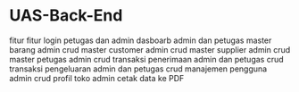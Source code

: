 # UAS-Back-End
fitur fitur  login petugas dan admin dasboarb admin dan petugas master barang admin crud master customer admin crud master supplier admin crud master petugas admin crud transaksi penerimaan admin dan petugas crud transaksi pengeluaran admin dan petugas crud manajemen pengguna admin crud profil toko admin cetak data ke PDF
